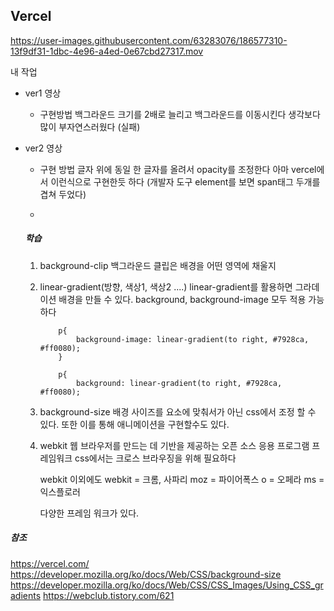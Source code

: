 ## Vercel ##

https://user-images.githubusercontent.com/63283076/186577310-13f9df31-1dbc-4e96-a4ed-0e67cbd27317.mov


내 작업 
- ver1
   영상
    -  구현방법
        백그라운드 크기를 2배로 늘리고 백그라운드를 이동시킨다
        생각보다 많이 부자연스러웠다 (실패)

- ver2
    영상
    -   구현 방법
        글자 위에 동일 한 글자를 올려서 opacity를 조정한다 
        아마 vercel에서 이런식으로 구현한듯 하다
        (개발자 도구 element를 보면 span태그 두개를 겹쳐 두었다)
    
    -
    
    
    ##### 학습 #####
    
    1. background-clip
        백그라운드 클립은 배경을 어떤 영역에 채울지
        
    2. linear-gradient(방향, 색상1, 색상2 ....)
    linear-gradient를 활용하면 그라데이션 배경을 만들 수 있다.
    background, background-image 모두 적용 가능하다

        ```
            p{
                background-image: linear-gradient(to right, #7928ca, #ff0080);
            }   
            
            p{
                background: linear-gradient(to right, #7928ca, #ff0080);        
        ```
        
    3. background-size
    배경 사이즈를 요소에 맞춰서가 아닌 css에서 조정 할 수 있다.
    또한 이를 통해 애니메이션을 구현할수도 있다.
    
    4. webkit
    웹 브라우저를 만드는 데 기반을 제공하는 오픈 소스 응용 프로그램 프레임워크
    css에서는 크로스 브라우징을 위해 필요하다
    
        webkit 이외에도
    webkit = 크롬, 사파리
    moz = 파이어폭스
    o = 오페라
    ms = 익스플로러
    
        다양한 프레임 워크가 있다. 
        
    
##### 참조 #####
https://vercel.com/
https://developer.mozilla.org/ko/docs/Web/CSS/background-size
https://developer.mozilla.org/ko/docs/Web/CSS/CSS_Images/Using_CSS_gradients
https://webclub.tistory.com/621



